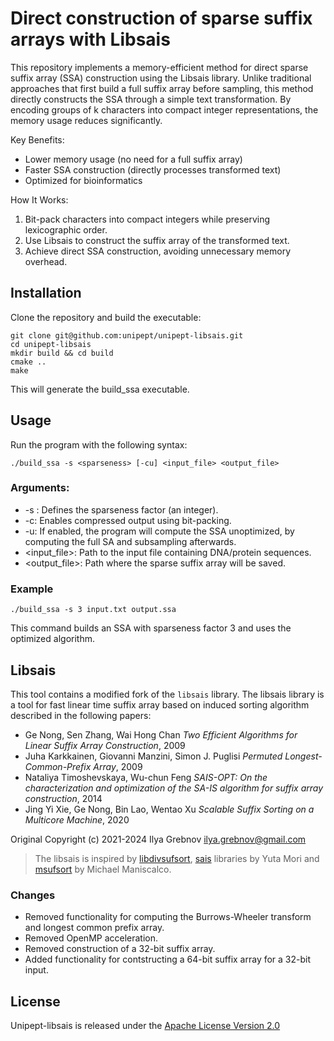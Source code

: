 # Direct construction of sparse suffix arrays with Libsais

This repository implements a memory-efficient method for direct sparse suffix array (SSA) construction using the Libsais library. Unlike traditional approaches that first build a full suffix array before sampling, this method directly constructs the SSA through a simple text transformation. By encoding groups of k characters into compact integer representations, the memory usage reduces significantly.

Key Benefits:
* Lower memory usage (no need for a full suffix array)
* Faster SSA construction (directly processes transformed text)
* Optimized for bioinformatics

How It Works:
1) Bit-pack characters into compact integers while preserving lexicographic order.
2) Use Libsais to construct the suffix array of the transformed text.
3) Achieve direct SSA construction, avoiding unnecessary memory overhead.

## Installation
Clone the repository and build the executable:
```
git clone git@github.com:unipept/unipept-libsais.git
cd unipept-libsais
mkdir build && cd build
cmake ..
make
```
This will generate the build_ssa executable.

## Usage
Run the program with the following syntax:
```
./build_ssa -s <sparseness> [-cu] <input_file> <output_file>
```
### Arguments:
* -s <sparseness>: Defines the sparseness factor (an integer).
* -c: Enables compressed output using bit-packing.
* -u: If enabled, the program will compute the SSA unoptimized, by computing the full SA and subsampling afterwards.
* <input_file>: Path to the input file containing DNA/protein sequences.
* <output_file>: Path where the sparse suffix array will be saved.

### Example
```
./build_ssa -s 3 input.txt output.ssa
```
This command builds an SSA with sparseness factor 3 and uses the optimized algorithm.

## Libsais
This tool contains a modified fork of the `libsais` library. The libsais library is a tool for fast linear time suffix array based on induced sorting algorithm described in the following papers: 
* Ge Nong, Sen Zhang, Wai Hong Chan *Two Efficient Algorithms for Linear Suffix Array Construction*, 2009
* Juha Karkkainen, Giovanni Manzini, Simon J. Puglisi *Permuted Longest-Common-Prefix Array*, 2009
* Nataliya Timoshevskaya, Wu-chun Feng *SAIS-OPT: On the characterization and optimization of the SA-IS algorithm for suffix array construction*, 2014
* Jing Yi Xie, Ge Nong, Bin Lao, Wentao Xu *Scalable Suffix Sorting on a Multicore Machine*, 2020

Original Copyright (c) 2021-2024 Ilya Grebnov <ilya.grebnov@gmail.com>

>The libsais is inspired by [libdivsufsort](https://github.com/y-256/libdivsufsort), [sais](https://sites.google.com/site/yuta256/sais) libraries by Yuta Mori and [msufsort](https://github.com/michaelmaniscalco/msufsort) by Michael Maniscalco.

### Changes
* Removed functionality for computing the Burrows-Wheeler transform and longest common prefix array.
* Removed OpenMP acceleration.
* Removed construction of a 32-bit suffix array.
* Added functionality for contstructing a 64-bit suffix array for a 32-bit input.

## License
Unipept-libsais is released under the [Apache License Version 2.0](LICENSE "Apache license")
